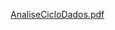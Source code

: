 [AnaliseCicloDados.pdf](https://github.com/DOUGLAS0812/SIColetaLixo/files/6411567/AnaliseCicloDados.pdf)
